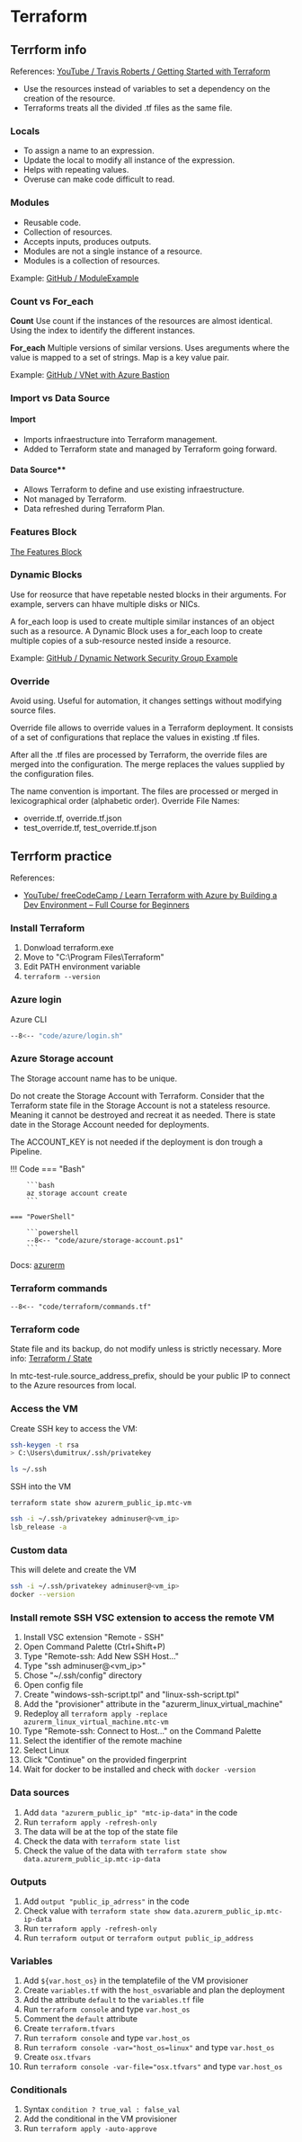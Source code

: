 # Terraform

## Terrform info

References: [YouTube / Travis Roberts / Getting Started with Terraform](https://youtube.com/playlist?list=PLnWpsLZNgHzVVslxs8Bwq19Ng0ff4XlFv)

- Use the resources instead of variables to set a dependency on the creation of the resource.
- Terraforms treats all the divided .tf files as the same file.

### Locals

- To assign a name to an expression.
- Update the local to modify all instance of the expression.
- Helps with repeating values.
- Overuse can make code difficult to read.

### Modules

- Reusable code.
- Collection of resources.
- Accepts inputs, produces outputs.
- Modules are not a single instance of a resource.
- Modules is a collection of resources.

Example: [GitHub / ModuleExample](https://github.com/tsrob50/TerraformExamples/tree/main/ModuleExample)

### Count vs For_each

**Count**
Use count if the instances of the resources are almost identical.
Using the index to identify the different instances.

**For_each**
Multiple versions of similar versions.
Uses areguments where the value is mapped to a set of strings.
Map is a key value pair.

Example: [GitHub / VNet with Azure Bastion](https://github.com/tsrob50/TerraformExamples/tree/main/VNetandBastionHost)

### Import vs Data Source

#### Import

- Imports infraestructure into Terraform management.
- Added to Terraform state and managed by Terraform going forward.

#### Data Source**

- Allows Terraform to define and use existing infraestructure.
- Not managed by Terraform.
- Data refreshed during Terraform Plan.

### Features Block

[The Features Block](https://registry.terraform.io/providers/hashicorp/azurerm/latest/docs/guides/features-block)

### Dynamic Blocks

Use for reosurce that have repetable nested blocks in their arguments.
For example, servers can hhave multiple disks or NICs.

A for_each loop is used to create multiple similar instances of an object such as a resource.
A Dynamic Block uses a for_each loop to create multiple copies of a sub-resource nested inside a resource.

Example: [GitHub / Dynamic Network Security Group Example](https://github.com/tsrob50/TerraformExamples/tree/main/DynamicNSG)

### Override

Avoid using.
Useful for automation, it changes settings without modifying source files.

Override file allows to override values in a Terraform deployment.
It consists of a set of configurations that replace the values in existing .tf files.

After all the .tf files are processed by Terraform, the override files are merged into the configuration. The merge replaces the values supplied by the configuration files.

The name convention is important.
The files are processed or merged in lexicographical order (alphabetic order).
Override File Names:

- override.tf, override.tf.json
- test_override.tf, test_override.tf.json

## Terrform practice

References:

- [YouTube/ freeCodeCamp / Learn Terraform with Azure by Building a Dev Environment – Full Course for Beginners](https://youtu.be/V53AHWun17s)

### Install Terraform

1. Donwload terraform.exe
2. Move to "C:\Program Files\Terraform"
3. Edit PATH environment variable
4. `terraform --version`

### Azure login

Azure CLI

```bash
--8<-- "code/azure/login.sh"
```

### Azure Storage account

The Storage account name has to be unique.

Do not create the Storage Account with Terraform.
Consider that the Terraform state file in the Storage Account is not a stateless resource.
Meaning it cannot be destroyed and recreat it as needed.
There is state date in the Storage Account needed for deployments.

The ACCOUNT_KEY is not needed if the deployment is don trough a Pipeline.

!!! Code
    === "Bash"

        ```bash
        az storage account create
        ```
    
    === "PowerShell"

        ```powershell
        --8<-- "code/azure/storage-account.ps1"
        ```

Docs: [azurerm](https://developer.hashicorp.com/terraform/language/settings/backends/azurerm)

### Terraform commands

```hcl title="Terraform commands" hl_lines="15"
--8<-- "code/terraform/commands.tf"
```

### Terraform code

State file and its backup, do not modify unless is strictly necessary.
More info: [Terraform / State](https://developer.hashicorp.com/terraform/language/state)

In mtc-test-rule.source_address_prefix, should be your public IP to connect to the Azure resources from local.

### Access the VM

Create SSH key to access the VM:

```bash
ssh-keygen -t rsa
> C:\Users\dumitrux/.ssh/privatekey

ls ~/.ssh
```

SSH into the VM

```hcl
terraform state show azurerm_public_ip.mtc-vm
```

```bash
ssh -i ~/.ssh/privatekey adminuser@<vm_ip>
lsb_release -a
```

### Custom data

This will delete and create the VM

```bash
ssh -i ~/.ssh/privatekey adminuser@<vm_ip>
docker --version
```

### Install remote SSH VSC extension to access the remote VM

1. Install VSC extension "Remote - SSH"
2. Open Command Palette (Ctrl+Shift+P)
3. Type "Remote-ssh: Add New SSH Host..."
4. Type "ssh adminuser@<vm_ip>"
5. Chose "~/.ssh/config" directory
6. Open config file
7. Create "windows-ssh-script.tpl" and "linux-ssh-script.tpl"
8. Add the "provisioner" attribute in the "azurerm_linux_virtual_machine"
9. Redeploy all `terraform apply -replace azurerm_linux_virtual_machine.mtc-vm`
10. Type "Remote-ssh: Connect to Host..." on the Command Palette
11. Select the identifier of the remote machine
12. Select Linux
13. Click "Continue" on the provided fingerprint
14. Wait for docker to be installed and check with `docker -version`

### Data sources

1. Add `data "azurerm_public_ip" "mtc-ip-data"` in the code
2. Run `terraform apply -refresh-only`
3. The data will be at the top of the state file
4. Check the data with `terraform state list`
5. Check the value of the data with `terraform state show data.azurerm_public_ip.mtc-ip-data`

### Outputs

1. Add `output "public_ip_adrress"` in the code
2. Check value with `terraform state show data.azurerm_public_ip.mtc-ip-data`
3. Run `terraform apply -refresh-only`
4. Run `terraform output` or `terraform output public_ip_address`

### Variables

1. Add `${var.host_os}` in the templatefile of the VM provisioner
2. Create `variables.tf` with the `host_os`variable and plan the deployment
3. Add the attribute `default` to the `variables.tf` file
4. Run `terraform console` and type `var.host_os`
5. Comment the `default` attribute
6. Create `terraform.tfvars`
7. Run `terraform console` and type `var.host_os`
8. Run `terraform console -var="host_os=linux"` and type `var.host_os`
9. Create `osx.tfvars`
10. Run `terraform console -var-file="osx.tfvars"` and type `var.host_os`

### Conditionals

1. Syntax `condition ? true_val : false_val`
2. Add the conditional in the VM provisioner
3. Run `terraform apply -auto-approve`
